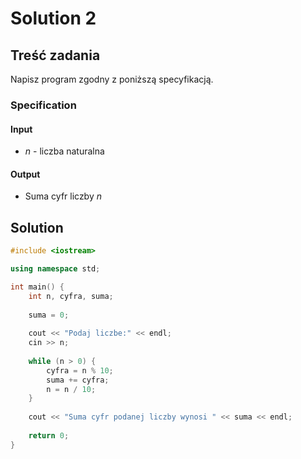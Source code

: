 # Solution 2

## Treść zadania

Napisz program zgodny z poniższą specyfikacją.

### Specification

#### Input

* $n$ - liczba naturalna

#### Output

* Suma cyfr liczby $n$

## Solution

```cpp
#include <iostream>

using namespace std;

int main() {
    int n, cyfra, suma;
    
    suma = 0;
    
    cout << "Podaj liczbe:" << endl;
    cin >> n;
    
    while (n > 0) {
        cyfra = n % 10;
        suma += cyfra;
        n = n / 10;
    }
    
    cout << "Suma cyfr podanej liczby wynosi " << suma << endl;
    
    return 0;
}
```
